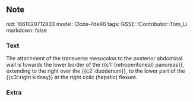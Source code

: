 ## Note
nid: 1661020712833
model: Cloze-7de96
tags: GSSE::!Contributor::Tom_Li
markdown: false

### Text
<div>
  The attachment of the transverse mesocolon to the posterior
  abdominal wall is towards the lower border of the
  {{c1::(retroperitoneal) pancreas}}, extending to the right over
  the {{c2::duodenum}}, to the lower part of the {{c3::right
  kidney}} at the right colic (hepatic) flexure.
</div>

### Extra

